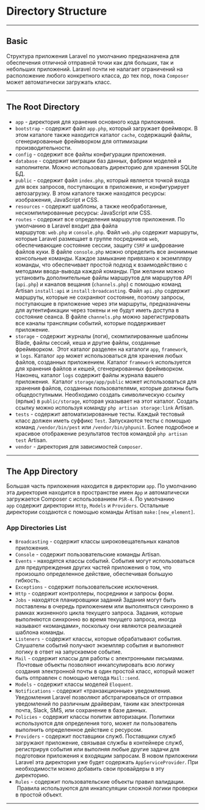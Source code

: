 # Directory Structure
***
## Basic
Структура приложения Laravel по умолчанию предназначена для обеспечения отличной отправной точки как для больших, так и небольших приложений. Laravel почти не налагает ограничений на расположение любого конкретного класса, до тех пор, пока `Composer` может автоматически загружать класс.
***
## The Root Directory
- `app` - директория для хранения основного кода приложения.
- `bootstrap` - содержит файл `app.php`, который загружает фреймворк. В этом каталоге также находится каталог `cache`, содержащий файлы, сгенерированные фреймворком для оптимизации производительности.
- `config` - содержит все файлы конфигурации приложения.
- `database` - содержит миграции баз данных, фабрики моделей и наполнители. Можно использовать директорию для хранения SQLite БД.
- `public` - содержит файл `index.php`, который является точкой входа для всех запросов, поступающих в приложение, и конфигурирует автозагрузку. В этом каталоге также находятся ресурсы: изображения, JavaScript и CSS.
- `resources` - содержит шаблоны, а также необработанные, нескомпилированные ресурсы: JavaScript или CSS.
- `routes` - содержит все определения маршрутов приложения. По умолчанию в Laravel входит два файла маршрутов: `web.php` и `console.php`. 
	Файл `web.php` содержит маршруты, которые Laravel размещает в группе посредников `web`, обеспечивающие состояние сессии, защиту `CSRF` и шифрование файлов куки.
	В файле `console.php` можно определить все анонимные консольные команды. Каждое замыкание привязано к экземпляру команды, что обеспечивает простой подход к взаимодействию с методами ввода-вывода каждой команды.
	При желании можно установить дополнительные файлы маршрутов для маршрутов API (`api.php`) и каналов вещания (`channels.php`) с помощью команд Artisan `install:api` и `install:broadcasting`.
	Файл `api.php` содержит маршруты, которые не сохраняют состояние, поэтому запросы, поступающие в приложение через эти маршруты, предназначены для аутентификации через токены и не будут иметь доступа в состояние сеанса.
	В файле `channels.php` можно зарегистрировать все каналы трансляции событий, которые поддерживает приложение.
- `storage` - содержит журналы (логи), скомпилированные шаблоны Blade, файлы сессий, кеша и другие файлы, созданные фреймворком.
	 Этот каталог разделен на каталоги `app`, `framework`, и `logs`. Каталог `app` может использоваться для хранения любых файлов, созданных приложением. Каталог `framework` используется для хранения файлов и кешей, сгенерированных фреймворком. Наконец, каталог `logs` содержит файлы журнала вашего приложения.
	 Каталог `storage/app/public` может использоваться для хранения файлов, созданных пользователями, которые должны быть общедоступными. Необходимо создать символическую ссылку (ярлык) в `public/storage`, которая указывает на этот каталог. Создать ссылку можно используя команду `php artisan storage:link` Artisan.
- `tests` - содержит автоматизированные тесты.
	Каждый тестовый класс должен иметь суффикс `Test`. Запускаются тесты с помощью команд `/vendor/bin/pest` или `/vendor/bin/phpunit`. Более подробное и красивое отображение результатов тестов командой `php artisan test` Artisan.
- `vendor` - директория для зависимостей `Composer`.
***
## The App Directory
Большая часть приложения находится в директории `app`. По умолчанию эта директория находится в пространстве имен `App` и автоматически загружается Composer с использованием `PSR-4`.
По умолчанию `app` содержит директории `Http`, `Models` и `Providers`. Остальные директории создаются с помощью команды Artisan `make:[new_element]`.
### App Directories List
- `Broadcasting` - содержит классы широковещательных каналов приложения.
- `Console` - содержит пользовательские команды Artisan.
- `Events` - находятся классы событий. 
	События могут использоваться для предупреждения других частей приложения о том, что произошло определенное действие, обеспечивая большую гибкость.
- `Exceptions` - содержит пользовательские исключения.
- `Http` - содержит контроллеры, посредники и запросы форм.
- `Jobs` -  находятся планировщики заданий
	Задания могут быть поставлены в очередь приложением или выполняться синхронно в рамках жизненного цикла текущего запроса. Задания, которые выполняются синхронно во время текущего запроса, иногда называют «командами», поскольку они являются реализацией шаблона команды.
- `Listeners` - содержит классы, которые обрабатывают события.
	Слушатели событий получают экземпляр события и выполняют логику в ответ на запускаемое событие.
- `Mail` - содержит классы для работы с электронными письмами.
	 Почтовые объекты позволяют инкапсулировать всю логику создания электронной почты в один простой класс, который может быть отправлен с помощью метода `Mail::send`.
- `Models` - содержит классы моделей `Eloquent`.
- `Notifications` - содержит «транзакционные» уведомления.
	Уведомления Laravel позволяют абстрагироваться от отправки уведомлений по различным драйверам, таким как электронная почта, Slack, SMS, или сохранение в базе данных.
- `Policies` - содержит классы политик авторизации.
	Политики используются для определения того, может ли пользователь выполнить определенное действие с ресурсом.
- `Providers` - содержит поставщики служб. 
	Поставщики служб загружают приложение, связывая службы в контейнере служб, регистрируя события или выполняя любые другие задачи для подготовки приложения к входящим запросам.
	В новом приложении Laravel эта директория уже будет содержать `AppServiceProvider`. При необходимости можно добавить свои провайдеры в эту директорию.
- `Rules` - содержит пользовательские объекты правил валидации. 
	 Правила используются для инкапсуляции сложной логики проверки в простой объект.
***
